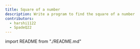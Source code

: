 ```yaml
---
title: Square of a number
description: Write a program to find the square of a number
contributors:
  - harshi1122
  - SpadeQ22
---
```


import README from "./README.md"

<README />
